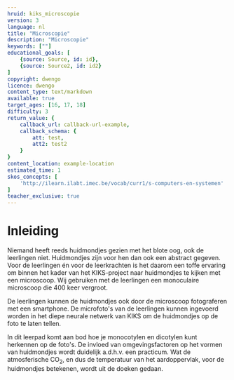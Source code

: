 ```yaml
---
hruid: kiks_microscopie
version: 3
language: nl
title: "Microscopie"
description: "Microscopie"
keywords: [""]
educational_goals: [
    {source: Source, id: id}, 
    {source: Source2, id: id2}
]
copyright: dwengo
licence: dwengo
content_type: text/markdown
available: true
target_ages: [16, 17, 18]
difficulty: 3
return_value: {
    callback_url: callback-url-example,
    callback_schema: {
        att: test,
        att2: test2
    }
}
content_location: example-location
estimated_time: 1
skos_concepts: [
    'http://ilearn.ilabt.imec.be/vocab/curr1/s-computers-en-systemen'
]
teacher_exclusive: true
---
```


# Inleiding
Niemand heeft reeds huidmondjes gezien met het blote oog, ook de leerlingen niet. Huidmondjes zijn voor hen dan ook een abstract gegeven. Voor de leerlingen én voor de leerkrachten is het daarom een toffe ervaring om binnen het kader van het KIKS-project naar huidmondjes te kijken met een microscoop. Wij gebruiken met de leerlingen een monoculaire microscoop die 400 keer vergroot.

De leerlingen kunnen de huidmondjes ook door de microscoop fotograferen met een smartphone. 
De microfoto's van de leerlingen kunnen ingevoerd worden in het diepe neurale netwerk van KIKS om de huidmondjes op de foto te laten tellen. 

In dit leerpad komt aan bod hoe je monocotylen en dicotylen kunt herkennen op de foto's. De invloed van omgevingsfactoren op het vormen van huidmondjes wordt duidelijk a.d.h.v. een practicum. Wat de atmosferische CO<sub>2</sub>, en dus de temperatuur van het aardoppervlak, voor de huidmondjes betekenen, wordt uit de doeken gedaan. 
